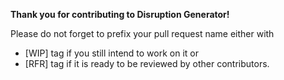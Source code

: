 **Thank you for contributing to Disruption Generator!**

Please do not forget to prefix your pull request name either with

* \[WIP\] tag if you still intend to work on it or
* \[RFR\] tag if it is ready to be reviewed by other contributors.
